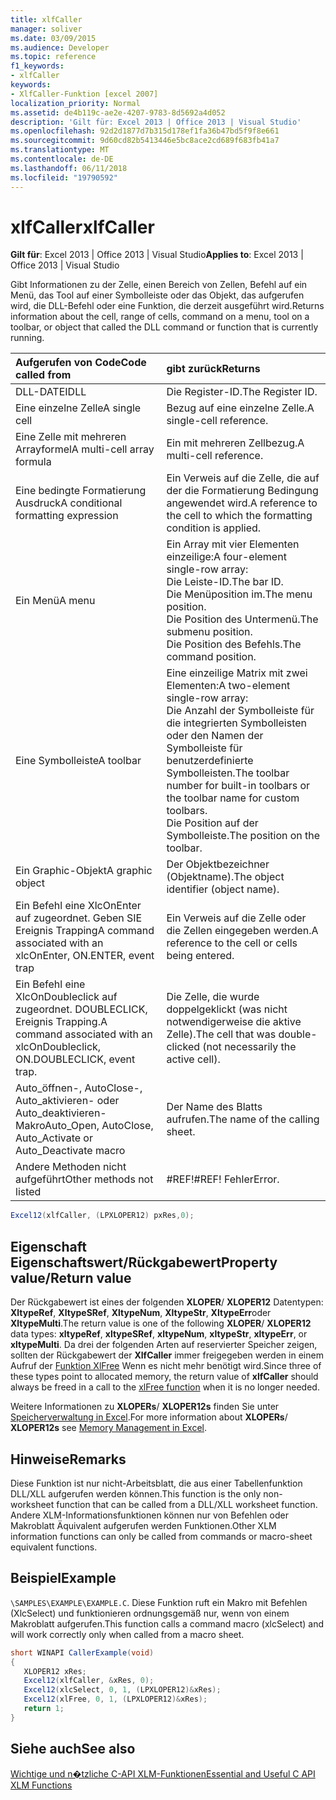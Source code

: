 ```yaml
---
title: xlfCaller
manager: soliver
ms.date: 03/09/2015
ms.audience: Developer
ms.topic: reference
f1_keywords:
- xlfCaller
keywords:
- XlfCaller-Funktion [excel 2007]
localization_priority: Normal
ms.assetid: de4b119c-ae2e-4207-9783-8d5692a4d052
description: 'Gilt für: Excel 2013 | Office 2013 | Visual Studio'
ms.openlocfilehash: 92d2d1877d7b315d178ef1fa36b47bd5f9f8e661
ms.sourcegitcommit: 9d60cd82b5413446e5bc8ace2cd689f683fb41a7
ms.translationtype: MT
ms.contentlocale: de-DE
ms.lasthandoff: 06/11/2018
ms.locfileid: "19790592"
---
```

# <a name="xlfcaller"></a><span data-ttu-id="8b273-104">xlfCaller</span><span class="sxs-lookup"><span data-stu-id="8b273-104">xlfCaller</span></span>

 <span data-ttu-id="8b273-105">**Gilt für**: Excel 2013 | Office 2013 | Visual Studio</span><span class="sxs-lookup"><span data-stu-id="8b273-105">**Applies to**: Excel 2013 | Office 2013 | Visual Studio</span></span> 
  
<span data-ttu-id="8b273-106">Gibt Informationen zu der Zelle, einen Bereich von Zellen, Befehl auf ein Menü, das Tool auf einer Symbolleiste oder das Objekt, das aufgerufen wird, die DLL-Befehl oder eine Funktion, die derzeit ausgeführt wird.</span><span class="sxs-lookup"><span data-stu-id="8b273-106">Returns information about the cell, range of cells, command on a menu, tool on a toolbar, or object that called the DLL command or function that is currently running.</span></span>
  
|<span data-ttu-id="8b273-107">**Aufgerufen von Code**</span><span class="sxs-lookup"><span data-stu-id="8b273-107">**Code called from**</span></span>|<span data-ttu-id="8b273-108">**gibt zurück**</span><span class="sxs-lookup"><span data-stu-id="8b273-108">**Returns**</span></span>|
|:-----|:-----|
|<span data-ttu-id="8b273-109">DLL-DATEI</span><span class="sxs-lookup"><span data-stu-id="8b273-109">DLL</span></span>  <br/> |<span data-ttu-id="8b273-110">Die Register-ID.</span><span class="sxs-lookup"><span data-stu-id="8b273-110">The Register ID.</span></span>  <br/> |
|<span data-ttu-id="8b273-111">Eine einzelne Zelle</span><span class="sxs-lookup"><span data-stu-id="8b273-111">A single cell</span></span>  <br/> |<span data-ttu-id="8b273-112">Bezug auf eine einzelne Zelle.</span><span class="sxs-lookup"><span data-stu-id="8b273-112">A single-cell reference.</span></span>  <br/> |
|<span data-ttu-id="8b273-113">Eine Zelle mit mehreren Arrayformel</span><span class="sxs-lookup"><span data-stu-id="8b273-113">A multi-cell array formula</span></span>  <br/> |<span data-ttu-id="8b273-114">Ein mit mehreren Zellbezug.</span><span class="sxs-lookup"><span data-stu-id="8b273-114">A multi-cell reference.</span></span>  <br/> |
|<span data-ttu-id="8b273-115">Eine bedingte Formatierung Ausdruck</span><span class="sxs-lookup"><span data-stu-id="8b273-115">A conditional formatting expression</span></span>  <br/> |<span data-ttu-id="8b273-116">Ein Verweis auf die Zelle, die auf der die Formatierung Bedingung angewendet wird.</span><span class="sxs-lookup"><span data-stu-id="8b273-116">A reference to the cell to which the formatting condition is applied.</span></span>  <br/> |
|<span data-ttu-id="8b273-117">Ein Menü</span><span class="sxs-lookup"><span data-stu-id="8b273-117">A menu</span></span>  <br/> | <span data-ttu-id="8b273-118">Ein Array mit vier Elementen einzeilige:</span><span class="sxs-lookup"><span data-stu-id="8b273-118">A four-element single-row array:</span></span>  <br/>  <span data-ttu-id="8b273-119">Die Leiste-ID.</span><span class="sxs-lookup"><span data-stu-id="8b273-119">The bar ID.</span></span>  <br/>  <span data-ttu-id="8b273-120">Die Menüposition im.</span><span class="sxs-lookup"><span data-stu-id="8b273-120">The menu position.</span></span>  <br/>  <span data-ttu-id="8b273-121">Die Position des Untermenü.</span><span class="sxs-lookup"><span data-stu-id="8b273-121">The submenu position.</span></span>  <br/>  <span data-ttu-id="8b273-122">Die Position des Befehls.</span><span class="sxs-lookup"><span data-stu-id="8b273-122">The command position.</span></span>  <br/> |
|<span data-ttu-id="8b273-123">Eine Symbolleiste</span><span class="sxs-lookup"><span data-stu-id="8b273-123">A toolbar</span></span>  <br/> | <span data-ttu-id="8b273-124">Eine einzeilige Matrix mit zwei Elementen:</span><span class="sxs-lookup"><span data-stu-id="8b273-124">A two-element single-row array:</span></span>  <br/>  <span data-ttu-id="8b273-125">Die Anzahl der Symbolleiste für die integrierten Symbolleisten oder den Namen der Symbolleiste für benutzerdefinierte Symbolleisten.</span><span class="sxs-lookup"><span data-stu-id="8b273-125">The toolbar number for built-in toolbars or the toolbar name for custom toolbars.</span></span>  <br/>  <span data-ttu-id="8b273-126">Die Position auf der Symbolleiste.</span><span class="sxs-lookup"><span data-stu-id="8b273-126">The position on the toolbar.</span></span>  <br/> |
|<span data-ttu-id="8b273-127">Ein Graphic-Objekt</span><span class="sxs-lookup"><span data-stu-id="8b273-127">A graphic object</span></span>  <br/> |<span data-ttu-id="8b273-128">Der Objektbezeichner (Objektname).</span><span class="sxs-lookup"><span data-stu-id="8b273-128">The object identifier (object name).</span></span>  <br/> |
|<span data-ttu-id="8b273-129">Ein Befehl eine XlcOnEnter auf zugeordnet. Geben SIE Ereignis Trapping</span><span class="sxs-lookup"><span data-stu-id="8b273-129">A command associated with an xlcOnEnter, ON.ENTER, event trap</span></span>  <br/> |<span data-ttu-id="8b273-130">Ein Verweis auf die Zelle oder die Zellen eingegeben werden.</span><span class="sxs-lookup"><span data-stu-id="8b273-130">A reference to the cell or cells being entered.</span></span>  <br/> |
|<span data-ttu-id="8b273-131">Ein Befehl eine XlcOnDoubleclick auf zugeordnet. DOUBLECLICK, Ereignis Trapping.</span><span class="sxs-lookup"><span data-stu-id="8b273-131">A command associated with an xlcOnDoubleclick, ON.DOUBLECLICK, event trap.</span></span>  <br/> |<span data-ttu-id="8b273-132">Die Zelle, die wurde doppelgeklickt (was nicht notwendigerweise die aktive Zelle).</span><span class="sxs-lookup"><span data-stu-id="8b273-132">The cell that was double-clicked (not necessarily the active cell).</span></span>  <br/> |
|<span data-ttu-id="8b273-133">Auto_öffnen-, AutoClose-, Auto_aktivieren- oder Auto_deaktivieren-Makro</span><span class="sxs-lookup"><span data-stu-id="8b273-133">Auto_Open, AutoClose, Auto_Activate or Auto_Deactivate macro</span></span>  <br/> |<span data-ttu-id="8b273-134">Der Name des Blatts aufrufen.</span><span class="sxs-lookup"><span data-stu-id="8b273-134">The name of the calling sheet.</span></span>  <br/> |
|<span data-ttu-id="8b273-135">Andere Methoden nicht aufgeführt</span><span class="sxs-lookup"><span data-stu-id="8b273-135">Other methods not listed</span></span>  <br/> |<span data-ttu-id="8b273-136">#REF!</span><span class="sxs-lookup"><span data-stu-id="8b273-136">#REF!</span></span> <span data-ttu-id="8b273-137">Fehler</span><span class="sxs-lookup"><span data-stu-id="8b273-137">Error.</span></span>  <br/> |
   
```cs
Excel12(xlfCaller, (LPXLOPER12) pxRes,0);
```

## <a name="property-valuereturn-value"></a><span data-ttu-id="8b273-138">Eigenschaft Eigenschaftswert/Rückgabewert</span><span class="sxs-lookup"><span data-stu-id="8b273-138">Property value/Return value</span></span>

<span data-ttu-id="8b273-139">Der Rückgabewert ist eines der folgenden **XLOPER**/ **XLOPER12** Datentypen: **XltypeRef**, **XltypeSRef**, **XltypeNum**, **XltypeStr**, **XltypeErr**oder **XltypeMulti**.</span><span class="sxs-lookup"><span data-stu-id="8b273-139">The return value is one of the following **XLOPER**/ **XLOPER12** data types: **xltypeRef**, **xltypeSRef**, **xltypeNum**, **xltypeStr**, **xltypeErr**, or **xltypeMulti**.</span></span> <span data-ttu-id="8b273-140">Da drei der folgenden Arten auf reservierter Speicher zeigen, sollten der Rückgabewert der **XlfCaller** immer freigegeben werden in einem Aufruf der [Funktion XlFree](xlfree.md) Wenn es nicht mehr benötigt wird.</span><span class="sxs-lookup"><span data-stu-id="8b273-140">Since three of these types point to allocated memory, the return value of **xlfCaller** should always be freed in a call to the [xlFree function](xlfree.md) when it is no longer needed.</span></span> 
  
<span data-ttu-id="8b273-141">Weitere Informationen zu **XLOPERs**/ **XLOPER12s** finden Sie unter [Speicherverwaltung in Excel](memory-management-in-excel.md).</span><span class="sxs-lookup"><span data-stu-id="8b273-141">For more information about **XLOPERs**/ **XLOPER12s** see [Memory Management in Excel](memory-management-in-excel.md).</span></span>
  
## <a name="remarks"></a><span data-ttu-id="8b273-142">Hinweise</span><span class="sxs-lookup"><span data-stu-id="8b273-142">Remarks</span></span>

<span data-ttu-id="8b273-143">Diese Funktion ist nur nicht-Arbeitsblatt, die aus einer Tabellenfunktion DLL/XLL aufgerufen werden können.</span><span class="sxs-lookup"><span data-stu-id="8b273-143">This function is the only non-worksheet function that can be called from a DLL/XLL worksheet function.</span></span> <span data-ttu-id="8b273-144">Andere XLM-Informationsfunktionen können nur von Befehlen oder Makroblatt Äquivalent aufgerufen werden Funktionen.</span><span class="sxs-lookup"><span data-stu-id="8b273-144">Other XLM information functions can only be called from commands or macro-sheet equivalent functions.</span></span>
  
## <a name="example"></a><span data-ttu-id="8b273-145">Beispiel</span><span class="sxs-lookup"><span data-stu-id="8b273-145">Example</span></span>

 <span data-ttu-id="8b273-146">`\SAMPLES\EXAMPLE\EXAMPLE.C`.</span><span class="sxs-lookup"><span data-stu-id="8b273-146"></span></span> <span data-ttu-id="8b273-147">Diese Funktion ruft ein Makro mit Befehlen (XlcSelect) und funktionieren ordnungsgemäß nur, wenn von einem Makroblatt aufgerufen.</span><span class="sxs-lookup"><span data-stu-id="8b273-147">This function calls a command macro (xlcSelect) and will work correctly only when called from a macro sheet.</span></span>
  
```cs
short WINAPI CallerExample(void)
{
   XLOPER12 xRes;
   Excel12(xlfCaller, &xRes, 0);
   Excel12(xlcSelect, 0, 1, (LPXLOPER12)&xRes);
   Excel12(xlFree, 0, 1, (LPXLOPER12)&xRes);
   return 1;
}
```

## <a name="see-also"></a><span data-ttu-id="8b273-148">Siehe auch</span><span class="sxs-lookup"><span data-stu-id="8b273-148">See also</span></span>



[<span data-ttu-id="8b273-149">Wichtige und n�tzliche C-API XLM-Funktionen</span><span class="sxs-lookup"><span data-stu-id="8b273-149">Essential and Useful C API XLM Functions</span></span>](essential-and-useful-c-api-xlm-functions.md)

